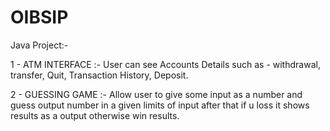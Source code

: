 # OIBSIP
Java Project:-

1 - ATM INTERFACE :- User can see Accounts Details such as - withdrawal, transfer, Quit, Transaction History, Deposit. 




2 - GUESSING GAME :- Allow user to give some input as a number and guess output number in a given limits of input after     that if u loss it shows results as a output otherwise win results. 

